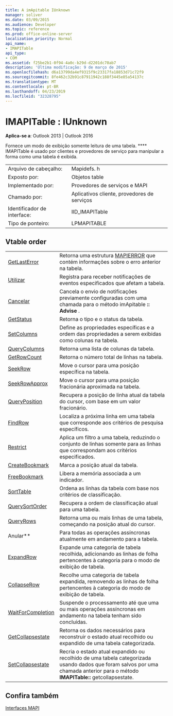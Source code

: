 ```yaml
---
title: A imApitable IUnknown
manager: soliver
ms.date: 03/09/2015
ms.audience: Developer
ms.topic: reference
ms.prod: office-online-server
localization_priority: Normal
api_name:
- IMAPITable
api_type:
- COM
ms.assetid: f25be2b1-0f94-4a0c-b29d-d2201dc70ab7
description: 'Última modificação: 9 de março de 2015'
ms.openlocfilehash: d6a13799da4ef9315f9c23317fa18853d71c72f9
ms.sourcegitcommit: 8fe462c32b91c87911942c188f3445e85a54137c
ms.translationtype: MT
ms.contentlocale: pt-BR
ms.lasthandoff: 04/23/2019
ms.locfileid: "32328795"
---
```

# <a name="imapitable--iunknown"></a>IMAPITable : IUnknown

  
  
**Aplica-se a**: Outlook 2013 | Outlook 2016 
  
Fornece um modo de exibição somente leitura de uma tabela. **** IMAPITable é usado por clientes e provedores de serviço para manipular a forma como uma tabela é exibida. 
  
|||
|:-----|:-----|
|Arquivo de cabeçalho:  <br/> |Mapidefs. h  <br/> |
|Exposto por:  <br/> |Objetos table  <br/> |
|Implementado por:  <br/> |Provedores de serviços e MAPI  <br/> |
|Chamado por:  <br/> |Aplicativos cliente, provedores de serviços  <br/> |
|Identificador de interface:  <br/> |IID_IMAPITable  <br/> |
|Tipo de ponteiro:  <br/> |LPMAPITABLE  <br/> |
   
## <a name="vtable-order"></a>Vtable order

|||
|:-----|:-----|
|[GetLastError](imapitable-getlasterror.md) <br/> |Retorna uma estrutura [MAPIERROR](mapierror.md) que contém informações sobre o erro anterior na tabela.  <br/> |
|[Utilizar](imapitable-advise.md) <br/> |Registra para receber notificações de eventos especificados que afetam a tabela.  <br/> |
|[Cancelar](imapitable-unadvise.md) <br/> |Cancela o envio de notificações previamente configuradas com uma chamada para o método imApitable **:: Advise** .  <br/> |
|[GetStatus](imapitable-getstatus.md) <br/> |Retorna o tipo e o status da tabela.  <br/> |
|[SetColumns](imapitable-setcolumns.md) <br/> |Define as propriedades específicas e a ordem das propriedades a serem exibidas como colunas na tabela.  <br/> |
|[QueryColumns](imapitable-querycolumns.md) <br/> |Retorna uma lista de colunas da tabela.  <br/> |
|[GetRowCount](imapitable-getrowcount.md) <br/> |Retorna o número total de linhas na tabela.  <br/> |
|[SeekRow](imapitable-seekrow.md) <br/> |Move o cursor para uma posição específica na tabela.  <br/> |
|[SeekRowApprox](imapitable-seekrowapprox.md) <br/> |Move o cursor para uma posição fracionária aproximada na tabela.  <br/> |
|[QueryPosition](imapitable-queryposition.md) <br/> |Recupera a posição de linha atual da tabela do cursor, com base em um valor fracionário.  <br/> |
|[FindRow](imapitable-findrow.md) <br/> |Localiza a próxima linha em uma tabela que corresponde aos critérios de pesquisa específicos.  <br/> |
|[Restrict](imapitable-restrict.md) <br/> |Aplica um filtro a uma tabela, reduzindo o conjunto de linhas somente para as linhas que correspondam aos critérios especificados.  <br/> |
|[CreateBookmark](imapitable-createbookmark.md) <br/> |Marca a posição atual da tabela.  <br/> |
|[FreeBookmark](imapitable-freebookmark.md) <br/> |Libera a memória associada a um indicador.  <br/> |
|[SortTable](imapitable-sorttable.md) <br/> |Ordena as linhas da tabela com base nos critérios de classificação.  <br/> |
|[QuerySortOrder](imapitable-querysortorder.md) <br/> |Recupera a ordem de classificação atual para uma tabela.  <br/> |
|[QueryRows](imapitable-queryrows.md) <br/> |Retorna uma ou mais linhas de uma tabela, começando na posição atual do cursor.  <br/> |
|Anular** <br/> |Para todas as operações assíncronas atualmente em andamento para a tabela.  <br/> |
|[ExpandRow](imapitable-expandrow.md) <br/> |Expande uma categoria de tabela recolhida, adicionando as linhas de folha pertencentes à categoria para o modo de exibição de tabela.  <br/> |
|[CollapseRow](imapitable-collapserow.md) <br/> |Recolhe uma categoria de tabela expandida, removendo as linhas de folha pertencentes à categoria do modo de exibição de tabela.  <br/> |
|[WaitForCompletion](imapitable-waitforcompletion.md) <br/> |Suspende o processamento até que uma ou mais operações assíncronas em andamento na tabela tenham sido concluídas.  <br/> |
|[GetCollapsestate](imapitable-getcollapsestate.md) <br/> |Retorna os dados necessários para reconstruir o estado atual recolhido ou expandido de uma tabela categorizada.  <br/> |
|[SetCollapsestate](imapitable-setcollapsestate.md) <br/> |Recria o estado atual expandido ou recolhido de uma tabela categorizada usando dados que foram salvos por uma chamada anterior para o método **IMAPITable::** getcollapsestate.  <br/> |
   
## <a name="see-also"></a>Confira também



[Interfaces MAPI](mapi-interfaces.md)

